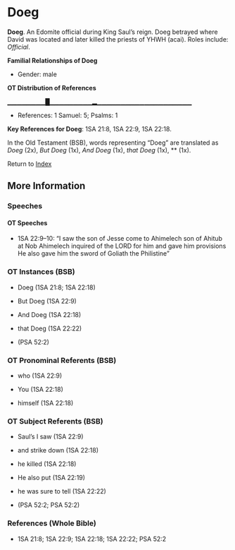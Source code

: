 # Doeg
**Doeg**. 
An Edomite official during King Saul’s reign. Doeg betrayed where David was located and later killed the priests of YHWH (acai). 
Roles include: 
_Official_. 




**Familial Relationships of Doeg**


* Gender: male


**OT Distribution of References**

▁▁▁▁▁▁▁▁█▁▁▁▁▁▁▁▁▁▂▁▁▁▁▁▁▁▁▁▁▁▁▁▁▁▁▁▁▁▁
* References: 1 Samuel: 5; Psalms: 1



**Key References for Doeg**: 
1SA 21:8, 1SA 22:9, 1SA 22:18. 


In the Old Testament (BSB), words representing “Doeg” are translated as 
*Doeg* (2x), *But Doeg* (1x), *And Doeg* (1x), *that Doeg* (1x), ** (1x). 




Return to [Index](00-Index.md)

## More Information

### Speeches

#### OT Speeches

* 1SA 22:9–10: “I saw the son of Jesse come to Ahimelech son of Ahitub at Nob Ahimelech inquired of the LORD for him and gave him provisions He also gave him the sword of Goliath the Philistine”

### OT Instances (BSB)

* Doeg (1SA 21:8; 1SA 22:18)

* But Doeg (1SA 22:9)

* And Doeg (1SA 22:18)

* that Doeg (1SA 22:22)

*  (PSA 52:2)



### OT Pronominal Referents (BSB)

* who (1SA 22:9)

* You (1SA 22:18)

* himself (1SA 22:18)



### OT Subject Referents (BSB)

* Saul’s I saw (1SA 22:9)

* and strike down (1SA 22:18)

* he killed (1SA 22:18)

* He also put (1SA 22:19)

* he was sure to tell (1SA 22:22)

*  (PSA 52:2; PSA 52:2)



### References (Whole Bible)

* 1SA 21:8; 1SA 22:9; 1SA 22:18; 1SA 22:22; PSA 52:2



